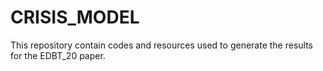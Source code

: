 # CRISIS_MODEL
This repository contain codes and resources used to generate the results for the EDBT_20 paper.
